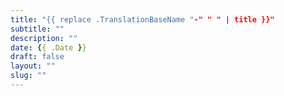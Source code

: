 ```yaml
---
title: "{{ replace .TranslationBaseName "-" " " | title }}"
subtitle: ""
description: ""
date: {{ .Date }}
draft: false
layout: ""
slug: ""
---
```



<!--replace title without Lang id {{ replace .TranslationBaseName "-" " " | title }} instead of 
{{ replace .Name "-" " " | title }}  -->